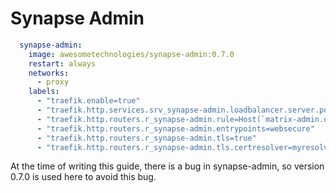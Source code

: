 # Synapse Admin

```yaml 
  synapse-admin: 
    image: awesometechnologies/synapse-admin:0.7.0
    restart: always
    networks:
      - proxy
    labels:
      - "traefik.enable=true"
      - "traefik.http.services.srv_synapse-admin.loadbalancer.server.port=80"
      - "traefik.http.routers.r_synapse-admin.rule=Host(`matrix-admin.domain.de`)"
      - "traefik.http.routers.r_synapse-admin.entrypoints=websecure"
      - "traefik.http.routers.r_synapse-admin.tls=true"
      - "traefik.http.routers.r_synapse-admin.tls.certresolver=myresolver"   
```

At the time of writing this guide, there is a bug in synapse-admin, so version 0.7.0 is used here to avoid this bug.
